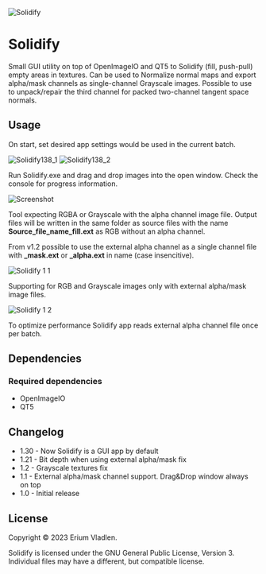 ![Solidify](https://github.com/ssh4net/Solidify/assets/3924000/c3d297bd-24e7-4de2-93c7-5c8d74c9767d)

# Solidify
Small GUI utility on top of OpenImageIO and QT5 to Solidify (fill, push-pull) empty areas in textures.
Can be used to Normalize normal maps and export alpha/mask channels as single-channel Grayscale images.
Possible to use to unpack/repair the third channel for packed two-channel tangent space normals.

Usage
------------
On start, set desired app settings would be used in the current batch.

![Solidify138_1](https://github.com/ssh4net/Solidify/assets/3924000/33f41b89-0a97-48fd-93f9-a3e9113e7887) ![Solidify138_2](https://github.com/ssh4net/Solidify/assets/3924000/716fcf13-2ae9-451e-a0f4-afd221326ca8)

Run Solidify.exe and drag and drop images into the open window.
Check the console for progress information.

![Screenshot](https://github.com/ssh4net/Solidify/assets/3924000/3b8562f6-ca73-49f6-a3b1-b9e1f4cbc8ac)

Tool expecting RGBA or Grayscale with the alpha channel image file. Output files will be written in the same folder as source files with the name **Source_file_name_fill.ext** as RGB without an alpha channel.

From v1.2 possible to use the external alpha channel as a single channel file with **_mask.ext** or **_alpha.ext** in name (case insencitive).

![Solidify 1 1](https://github.com/ssh4net/Solidify/assets/3924000/24dc9382-e554-44d0-8ed1-2465752a4752)

Supporting for RGB and Grayscale images only with external alpha/mask image files.

![Solidify 1 2](https://github.com/ssh4net/Solidify/assets/3924000/7405f944-59f5-452c-ba9c-aafd7f96c2d7)

To optimize performance Solidify app reads external alpha channel file once per batch.

Dependencies
------------

### Required dependencies
* OpenImageIO
* QT5

Changelog
---------
* 1.30 - Now Solidify is a GUI app by default
* 1.21 - Bit depth when using external alpha/mask fix
* 1.2  - Grayscale textures fix
* 1.1  - External alpha/mask channel support. Drag&Drop window always on top
* 1.0  - Initial release

License
-------

Copyright © 2023 Erium Vladlen.

Solidify is licensed under the GNU General Public License, Version 3.
Individual files may have a different, but compatible license.

